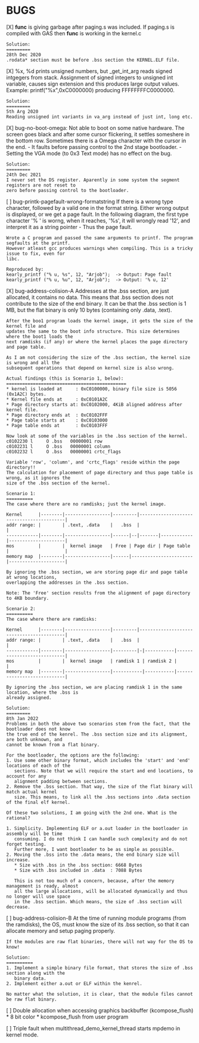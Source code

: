 # BUGS
 
[X] __func__ is giving garbage after paging.s was included.
    If paging.s is compiled with GAS then __func__ is working 
    in the kernel.c

    Solution:
    =========
    28th Dec 2020
    .rodata* section must be before .bss section the KERNEL.ELF file.

[X] %x, %d prints unsigned numbers, but _get_int_arg reads signed intgegers from
    stack. Assignment of signed integers to unsigned int variable, causes
    sign extension and this produces large output values.
    Example:
    printf("%x",0xC0000000) producing FFFFFFFFC0000000.

    Solution:
    =========
    5th Arg 2020
    Reading unsigned int variants in va_arg instead of just int, long etc.


[X] bug-no-boot-omega:
    Not able to boot on some native hardware. The screen goes black and after
    some cursor flickering, it settles someshere in the bottom row. Sometimes
    there is a Omega character with the cursor in the end.
    - It faults before passing control to the 2nd stage bootloader.
    - Setting the VGA mode (to 0x3 Text mode) has no effect on the bug.

    Solution:
    =========
    24th Dec 2021
    I never set the DS register. Aparently in some system the segment registers are not reset to 
    zero before passing control to the bootloader.

[ ] bug-printk-pagefault-wrong-formatstring
    If there is a wrong type character, followed by a valid one in the format string. Either wrong
    output is displayed, or we get a page fault.
    In the following diagram, the first type character '% ' is worng, when it reaches, '%s', it
    will wrongly read '12', and interpret it as a string pointer - Thus the page fault.

    Wrote a C program and passed the same arguments to printf. The program segfaults at the printf.
    However atleast gcc produces warnings when compiling. This is a tricky issue to fix, even for 
    libc.

    Reproduced by:
    kearly_printf ("% u, %s", 12, "Arjob");  -> Output: Page fault
    kearly_printf ("% u, %u", 12, "Arjob");  -> Output: '% u, 12'

[X] bug-address-colision-A
    Addresses at the .bss section, are just allocated, it contains no data. This means that .bss 
    section does not contribute to the size of the end binary. It can be that the .bss section is 
    1 MB, but the flat binary is only 10 bytes (containing only .data, .text).

    After the boo1 program loads the kernel image, it gets the size of the kernel file and
    updates the same to the boot info structure. This size determines where the boot1 loads the
    next ramdisks (if any) or where the kernel places the page directory and page table.

    As I am not considering the size of the .bss section, the kernel size is wrong and all the 
    subsequent operations that depend on kernel size is also wrong.

    Actual findings (this is Scenario 1, below):
    =============================================
    * kernel is loaded at     : 0xC0100000, binary file size is 5056 (0x1A2C) bytes.
    * Kernel file ends at     : 0xC0101A2C 
    * Page directory starts at: 0xC0102000, 4KiB aligned address after kernel file.
    * Page directory ends at  : 0xC0102FFF
    * Page table starts at    : 0xC0103000
    * Page table ends at      : 0xC0103FFF

    Now look at some of the variables in the .bss section of the kernel.
    c0102230 l     O .bss   00000001 row
    c0102231 l     O .bss   00000001 column
    c0102232 l     O .bss   00000001 crtc_flags

    Variable 'row', 'column', and 'crtc_flags' reside within the page directory!!
    The calculation for placement of page directory and thus page table is wrong, as it ignores the
    size of the .bss section of the kernel.

    Scenario 1:
    ==========
    The case where there are no ramdisks; just the kernel image.

    Kernel      |--------|-----------------|---------|------------------------------------------|
    addr range: |        | .text, .data    |   .bss  |                                          |
    ------------|--------|-----------------|------|--|-------|------------|---------------------|
    mos         |        |  kernel image   | Free | Page dir | Page table |                     |
    memory map  |--------|-----------------|------|-----------------------|---------------------|

    By ignoring the .bss section, we are storing page dir and page table at wrong locations,
    overlapping the addresses in the .bss section.

    Note: The 'Free' section results from the alignment of page directory to 4KB boundary.
    
    Scenario 2:
    ==========
    The case where there are ramdisks:

    Kernel      |--------|-----------------|---------|------------------------------------------|
    addr range: |        | .text, .data    |   .bss  |                                          |
    ------------|--------|-----------------|---------|-|-----------|----------------------------|
    mos         |        |  kernel image   | ramdisk 1 | ramdisk 2 |                            |
    memory map  |--------|-----------------|-----------|-----------|----------------------------|

    By ignoring the .bss section, we are placing ramdisk 1 in the same location, where the .bss is
    already assigned. 

    Solution:
    =========
    8th Jan 2022
    Problems in both the above two scenarios stem from the fact, that the bootloader does not know
    the true end of the kenrel. The .bss section size and its alignment, are both unknown, and 
    cannot be known from a flat binary.

    For the bootloader, the options are the following:
    1. Use some other binary format, which includes the 'start' and 'end' locations of each of the
       sections. Note that we will require the start and end locations, to account for any 
       alignment padding between sections.
    2. Remove the .bss section. That way, the size of the flat binary will match actual kernel 
       size. This means, to link all the .bss sections into .data section of the final elf kernel.

    Of these two solutions, I am going with the 2nd one. What is the rational?

    1. Simplicity. Implementing ELF or a.out loader in the bootloader in assembly will be time 
       consuming. I do not think I can handle such complexity and do not forget testing. 
       Further more, I want bootloader to be as simple as possible.
    2. Moving the .bss into the .data means, the end binary size will increase.
       * Size with .bss in the .bss section: 6668 Bytes
       * Size with .bss included in .data  : 7088 Bytes
       
       This is not too much of a concern, because, after the memory management is ready, almost 
       all the large allocations, will be allocated dynamically and thus no longer will use space 
       in the .bss section. Which means, the size of .bss section will decrease.

[ ] bug-address-colision-B
    At the time of running module programs (from the ramdisks), the OS, must know the size of its
    .bss section, so that it can allocate memory and setup paging properly.

    If the modules are raw flat binaries, there will not way for the OS to know!

    Solution:
    ==========
    1. Implement a simple binary file format, that stores the size of .bss section along with the 
       binary data.
    2. Implement either a.out or ELF within the kenrel. 

    No matter what the solution, it is clear, that the module files cannot be raw flat binary.

[ ] Double allocation when accessing graphics backbuffer (kcompose_flush)
    * 8 bit color
    * kcompose_flush from user program

[ ] Triple fault when multithread_demo_kernel_thread starts mpdemo in kernel mode.
